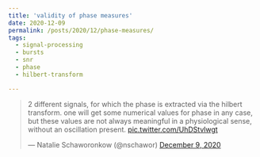 ```yaml
---
title: 'validity of phase measures'
date: 2020-12-09
permalink: /posts/2020/12/phase-measures/
tags:
  - signal-processing
  - bursts
  - snr
  - phase
  - hilbert-transform

---
```

<blockquote class="twitter-tweet" ><p lang="en" dir="ltr">2 different signals, for which the phase is extracted via the hilbert transform. one will get some numerical values for phase in any case, but these values are not always meaningful in a physiological sense, without an oscillation present. <a href="https://t.co/UhDStvlwgt">pic.twitter.com/UhDStvlwgt</a></p>&mdash; Natalie Schaworonkow (@nschawor) <a href="https://twitter.com/nschawor/status/1336746470368636928?ref_src=twsrc%5Etfw">December 9, 2020</a></blockquote><script async src="https://platform.twitter.com/widgets.js" charset="utf-8"></script>
